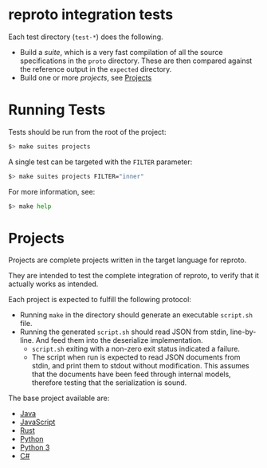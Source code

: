 # reproto integration tests

Each test directory (`test-*`) does the following.

* Build a _suite_, which is a very fast compilation of all the source specifications in the `proto`
  directory. These are then compared against the reference output in the `expected` directory.
* Build one or more _projects_, see [Projects](#projects)

# Running Tests

Tests should be run from the root of the project:

```bash
$> make suites projects
```

A single test can be targeted with the `FILTER` parameter:

```bash
$> make suites projects FILTER="inner"
```

For more information, see:

```bash
$> make help
```

# Projects

Projects are complete projects written in the target language for reproto.

They are intended to test the complete integration of reproto, to verify that it actually works as
intended.

Each project is expected to fulfill the following protocol:

* Running `make` in the directory should generate an executable `script.sh` file.
* Running the generated `script.sh` should read JSON from stdin, line-by-line. And feed them into
  the deserialize implementation.
  * `script.sh` exiting with a non-zero exit status indicated a failure.
  * The script when run is expected to read JSON documents from stdin, and print them to stdout
    without modification.
    This assumes that the documents have been feed through internal models, therefore testing that
    the serialization is sound.

The base project available are:

* [Java](workdir/java)
* [JavaScript](workdir/js)
* [Rust](workdir/rust)
* [Python](workdir/python)
* [Python 3](workdir/python3)
* [C#](workdir/csharp)

